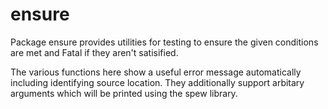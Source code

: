 # ensure

Package ensure provides utilities for testing to ensure the given conditions are met and Fatal if they aren't satisified.

The various functions here show a useful error message automatically including identifying source location. They additionally support arbitary arguments which will be printed using the spew library.
